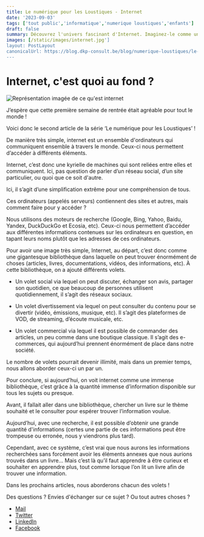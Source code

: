 ```yaml
---
title: Le numérique pour les Loustiques - Internet
date: '2023-09-03'
tags: ['tout public','informatique','numerique loustiques','enfants']
draft: false
summary: Découvrez l'univers fascinant d'Internet. Imaginez-le comme une immense bibliothèque virtuelle, une source inestimable d'informations, de divertissement et de connexion. Suivez-nous dans cette série pour explorer chaque facette de cette toile mondiale captivante.
images: [/static/images/internet.jpg']
layout: PostLayout
canonicalUrl: https://blog.dkp-consult.be/blog/numerique-loustiques/le-numerique-pour-les-loustiques-internet
---
```

# Internet, c'est quoi au fond ?

![Représentation imagée de ce qu'est internet](/static/images/internet.jpg "Représentation imagée de ce qu'est internet")

J’espère que cette première semaine de rentrée était agréable pour tout le monde !

Voici donc le second article de la série ‘Le numérique pour les Loustiques’ !

De manière très simple, internet est un ensemble d'ordinateurs qui communiquent ensemble à travers le monde. Ceux-ci nous permettent d’accéder à différents éléments.

Internet, c’est donc une kyrielle de machines qui sont reliées entre elles et communiquent. Ici, pas question de parler d’un réseau social, d’un site particulier, ou quoi que ce soit d'autre.

Ici, il s’agit d’une simplification extrême pour une compréhension de tous.

Ces ordinateurs (appelés serveurs) contiennent des sites et autres, mais comment faire pour y accéder ?

Nous utilisons des moteurs de recherche (Google, Bing, Yahoo, Baidu, Yandex, DuckDuckGo et Ecosia, etc). Ceux-ci nous permettent d’accéder aux différentes informations contenues sur les ordinateurs en question, en tapant leurs noms plutôt que les adresses de ces ordinateurs.

Pour avoir une image très simple, Internet, au départ, c’est donc comme une gigantesque bibliothèque dans laquelle on peut trouver énormément de choses (articles, livres, documentations, vidéos, des informations, etc). À cette bibliothèque, on a ajouté différents volets.

- Un volet social via lequel on peut discuter, échanger son avis, partager son quotidien, ce que beaucoup de personnes utilisent quotidiennement, il s’agit des réseaux sociaux.

- Un volet divertissement via lequel on peut consulter du contenu pour se divertir (vidéo, émissions, musique, etc). Il s’agit des plateformes de VOD, de streaming, d’écoute musicale, etc.

- Un volet commercial via lequel il est possible de commander des articles, un peu comme dans une boutique classique. Il s’agit des e-commerces, qui aujourd’hui prennent énormément de place dans notre société.

Le nombre de volets pourrait devenir illimité, mais dans un premier temps, nous allons aborder ceux-ci un par un.

Pour conclure, si aujourd’hui, on voit internet comme une immense bibliothèque, c’est grâce à la quantité immense d’information disponible sur tous les sujets ou presque.

Avant, il fallait aller dans une bibliothèque, chercher un livre sur le thème souhaité et le consulter pour espérer trouver l’information voulue.

Aujourd’hui, avec une recherche, il est possible d’obtenir une grande quantité d'informations (certes une partie de ces informations peut être trompeuse ou erronée, nous y viendrons plus tard).

Cependant, avec ce système, c’est vrai que nous aurons les informations recherchées sans forcément avoir les éléments annexes que nous aurions trouvés dans un livre… Mais c’est là qu’il faut apprendre à être curieux et souhaiter en apprendre plus, tout comme lorsque l’on lit un livre afin de trouver une information.

Dans les prochains articles, nous aborderons chacun des volets !


Des questions ? Envies d'échanger sur ce sujet ? Ou tout autres choses ? 

- [Mail](mailto:contact@dkp-consult.be)
- [Twitter](https://twitter.com/dkp_consult)
- [LinkedIn](https://www.linkedin.com/in/pierre-debski/)
- [Facebook](https://www.facebook.com/dkpconsult)